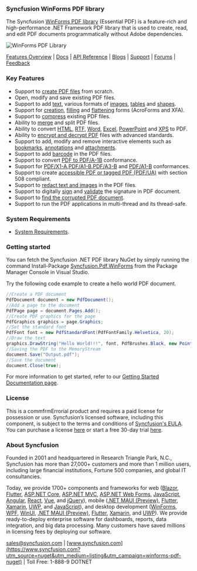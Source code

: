 ### Syncfusion WinForms PDF library
The Syncfusion [WinForms PDF library](https://www.syncfusion.com/pdf-framework/net?utm_source=nuget&utm_medium=listing&utm_campaign=winforms-pdf-nuget) (Essential PDF) is a feature-rich and high-performance .NET Framework PDF library that is used to create, read, and edit PDF documents programmatically without Adobe dependencies.

![WinForms PDF Library](https://cdn.syncfusion.com/nuget-readme/fileformats/net-pdf-library.png)

[Features Overview](https://www.syncfusion.com/pdf-framework/net?utm_source=nuget&utm_medium=listing&utm_campaign=winforms-pdf-nuget) | [Docs](https://help.syncfusion.com/file-formats/pdf/overview?utm_source=nuget&utm_medium=listing&utm_campaign=winforms-pdf-nuget) | [API Reference](https://help.syncfusion.com/cr/file-formats/Syncfusion.Pdf.html?utm_source=nuget&utm_medium=listing&utm_campaign=winforms-pdf-nuget) | [Blogs](https://www.syncfusion.com/blogs/?s=pdf?utm_source=nuget&utm_medium=listing&utm_campaign=winforms-pdf-nuget) | [Support](https://support.syncfusion.com/create?utm_source=nuget&utm_medium=listing&utm_campaign=winforms-pdf-nuget) | [Forums](https://www.syncfusion.com/forums/windowsforms?utm_source=nuget&utm_medium=listing&utm_campaign=winforms-pdf-nuget) | [Feedback](https://www.syncfusion.com/feedback/winforms?utm_source=nuget&utm_medium=listing&utm_campaign=winforms-pdf-nuget)

### Key Features

* Support to [create PDF files](https://help.syncfusion.com/file-formats/pdf/create-pdf-file-in-windows-forms?utm_source=nuget&utm_medium=listing&utm_campaign=winforms-pdf-nuget) from scratch.
* Open, modify and save existing PDF files.
* Support to add [text](https://help.syncfusion.com/file-formats/pdf/working-with-text?utm_source=nuget&utm_medium=listing&utm_campaign=winforms-pdf-nuget), various formats of [images](https://help.syncfusion.com/file-formats/pdf/working-with-images?utm_source=nuget&utm_medium=listing&utm_campaign=winforms-pdf-nuget), [tables](https://help.syncfusion.com/file-formats/pdf/working-with-tables?utm_source=nuget&utm_medium=listing&utm_campaign=winforms-pdf-nuget) and [shapes](https://help.syncfusion.com/file-formats/pdf/working-with-shapes?utm_source=nuget&utm_medium=listing&utm_campaign=winforms-pdf-nuget).
* Support for [creation](https://help.syncfusion.com/file-formats/pdf/working-with-forms#creating-a-new-pdf-form?utm_source=nuget&utm_medium=listing&utm_campaign=winforms-pdf-nuget), [filling](https://help.syncfusion.com/file-formats/pdf/working-with-forms#filling-form-fields-in-an-existing-pdf-document?utm_source=nuget&utm_medium=listing&utm_campaign=winforms-pdf-nuget) and [flattening](https://help.syncfusion.com/file-formats/pdf/working-with-forms#removing-editing-capability-of-form-fields?utm_source=nuget&utm_medium=listing&utm_campaign=winforms-pdf-nuget) forms (AcroForms and XFA).
* Support to [compress](https://help.syncfusion.com/file-formats/pdf/working-with-compression?utm_source=nuget&utm_medium=listing&utm_campaign=winforms-pdf-nuget) existing PDF files.
* Ability to [merge](https://help.syncfusion.com/file-formats/pdf/merge-documents?utm_source=nuget&utm_medium=listing&utm_campaign=winforms-pdf-nuget) and split PDF files.
* Ability to convert [HTML](https://help.syncfusion.com/file-formats/pdf/working-with-document-conversions#mhtml-to-pdf?utm_source=nuget&utm_medium=listing&utm_campaign=winforms-pdf-nuget), [RTF](https://help.syncfusion.com/file-formats/pdf/working-with-document-conversions#converting-rtf-documents-to-pdf?utm_source=nuget&utm_medium=listing&utm_campaign=winforms-pdf-nuget), [Word](https://help.syncfusion.com/file-formats/pdf/working-with-document-conversions#converting-word-documents-to-pdf?utm_source=nuget&utm_medium=listing&utm_campaign=winforms-pdf-nuget), [Excel](https://help.syncfusion.com/file-formats/pdf/working-with-document-conversions#converting-excel-documents-to-pdf?utm_source=nuget&utm_medium=listing&utm_campaign=winforms-pdf-nuget), [PowerPoint](https://help.syncfusion.com/file-formats/presentation/presentation-to-pdf?utm_source=nuget&utm_medium=listing&utm_campaign=winforms-pdf-nuget) and [XPS](https://help.syncfusion.com/file-formats/pdf/working-with-document-conversions#converting-xps-document-to-pdf?utm_source=nuget&utm_medium=listing&utm_campaign=winforms-pdf-nuget) to PDF.
* Ability to [encrypt and decrypt PDF](https://help.syncfusion.com/file-formats/pdf/working-with-security?utm_source=nuget&utm_medium=listing&utm_campaign=winforms-pdf-nuget) files with advanced standards.
* Support to add, modify and remove interactive elements such as [bookmarks](https://help.syncfusion.com/file-formats/pdf/working-with-bookmarks?utm_source=nuget&utm_medium=listing&utm_campaign=winforms-pdf-nuget), [annotations](https://help.syncfusion.com/file-formats/pdf/working-with-annotations?utm_source=nuget&utm_medium=listing&utm_campaign=winforms-pdf-nuget) and [attachments](https://help.syncfusion.com/file-formats/pdf/working-with-attachments?utm_source=nuget&utm_medium=listing&utm_campaign=winforms-pdf-nuget).
* Support to add [barcode](https://help.syncfusion.com/file-formats/pdf/working-with-barcode?utm_source=nuget&utm_medium=listing&utm_campaign=winforms-pdf-nuget) in the PDF files.
* Support to convert [PDF to PDF/A-1B](https://help.syncfusion.com/file-formats/pdf/working-with-pdf-conformance#converting-pdf-to-pdfa-1b?utm_source=nuget&utm_medium=listing&utm_campaign=winforms-pdf-nuget) conformance.
* Support for [PDF/X1-A](https://help.syncfusion.com/file-formats/pdf/working-with-pdf-conformance#adding-support-for-pdfa-1b-conformance?utm_source=nuget&utm_medium=listing&utm_campaign=winforms-pdf-nuget),[PDF/A1-B](https://help.syncfusion.com/file-formats/pdf/working-with-pdf-conformance#adding-support-for-pdfa-1b-conformance?utm_source=nuget&utm_medium=listing&utm_campaign=winforms-pdf-nuget),[PDF/A3-B](https://help.syncfusion.com/file-formats/pdf/working-with-pdf-conformance#adding-support-for-pdfa-1b-conformance?utm_source=nuget&utm_medium=listing&utm_campaign=winforms-pdf-nuget) and [PDF/A1-B](https://help.syncfusion.com/file-formats/pdf/working-with-pdf-conformance#adding-support-for-pdfa-3b-conformance?utm_source=nuget&utm_medium=listing&utm_campaign=winforms-pdf-nuget) conformances.
* Support to create [accessible PDF or tagged PDF (PDF/UA)](https://help.syncfusion.com/file-formats/pdf/working-with-tagged-pdf?utm_source=nuget&utm_medium=listing&utm_campaign=winforms-pdf-nuget) with section 508 compliant.
* Support to [redact text and images](https://help.syncfusion.com/file-formats/pdf/working-with-redaction?utm_source=nuget&utm_medium=listing&utm_campaign=winforms-pdf-nuget) in the PDF files.
* Support to digitally [sign](https://help.syncfusion.com/file-formats/pdf/working-with-digitalsignature?utm_source=nuget&utm_medium=listing&utm_campaign=winforms-pdf-nuget) and [validate](https://help.syncfusion.com/file-formats/pdf/working-with-digitalsignature?utm_source=nuget&utm_medium=listing&utm_campaign=winforms-pdf-nuget) the signature in PDF document.
* Support to [find the corrupted PDF document](https://help.syncfusion.com/file-formats/pdf/working-with-document#find-corrupted-pdf-document?utm_source=nuget&utm_medium=listing&utm_campaign=winforms-pdf-nuget).
* Support to run the PDF applications in multi-thread and its thread-safe.

### System Requirements

* [System Requirements](https://help.syncfusion.com/file-formats/installation-and-upgrade/system-requirements?utm_source=nuget&utm_medium=listing&utm_campaign=winforms-pdf-nuget).

### Getting started

You can fetch the Syncfusion .NET PDF library NuGet by simply running the command Install-Package [Syncfusion.Pdf.WinForms](https://www.nuget.org/packages/Syncfusion.Pdf.WinForms/?utm_source=nuget&utm_medium=listing&utm_campaign=winforms-pdf-nuget) from the Package Manager Console in Visual Studio.

Try the following code example to create a hello world PDF document.

```csharp
//Create a PDF document
PdfDocument document = new PdfDocument();  
//Add a page to the document
PdfPage page = document.Pages.Add();  
//Create PDF graphics for the page
PdfGraphics graphics = page.Graphics;  
//Set the standard font
PdfFont font = new PdfStandardFont(PdfFontFamily.Helvetica, 20);  
//Draw the text
graphics.DrawString("Hello World!!!", font, PdfBrushes.Black, new PointF(0, 0));  
//Saving the PDF to the MemoryStream
document.Save("Output.pdf"); 
//Save the document 
document.Close(true);
```

For more information to get started, refer to our [Getting Started Documentation page](https://help.syncfusion.com/file-formats/pdf/create-pdf-file-in-c-sharp-vb-net?utm_source=nuget&utm_medium=listing&utm_campaign=winforms-pdf-nuget).

### License

This is a commfrmErrorial product and requires a paid license for possession or use. Syncfusion’s licensed software, including this component, is subject to the terms and conditions of [Syncfusion's EULA](https://www.syncfusion.com/eula/es/?utm_source=nuget&utm_medium=listing&utm_campaign=winforms-pdf-nuget). You can purchase a license [here](https://www.syncfusion.com/sales/products?utm_source=nuget&utm_medium=listing&utm_campaign=winforms-pdf-nuget) or start a free 30-day trial [here](https://www.syncfusion.com/account/manage-trials/start-trials?utm_source=nuget&utm_medium=listing&utm_campaign=winforms-pdf-nuget).

### About Syncfusion

Founded in 2001 and headquartered in Research Triangle Park, N.C., Syncfusion has more than 27,000+ customers and more than 1 million users, including large financial institutions, Fortune 500 companies, and global IT consultancies.
 
Today, we provide 1700+ components and frameworks for web ([Blazor](https://www.syncfusion.com/blazor-components?utm_source=nuget&utm_medium=listing&utm_campaign=winforms-pdf-nuget), [Flutter](https://www.syncfusion.com/flutter-widgets?utm_source=nuget&utm_medium=listing&utm_campaign=winforms-pdf-nuget), [ASP.NET Core](https://www.syncfusion.com/aspnet-core-ui-controls?utm_source=nuget&utm_medium=listing&utm_campaign=winforms-pdf-nuget), [ASP.NET MVC](https://www.syncfusion.com/aspnet-mvc-ui-controls?utm_source=nuget&utm_medium=listing&utm_campaign=winforms-pdf-nuget), [ASP.NET Web Forms](https://www.syncfusion.com/jquery/aspnet-webforms-ui-controls?utm_source=nuget&utm_medium=listing&utm_campaign=winforms-pdf-nuget), [JavaScript](https://www.syncfusion.com/javascript-ui-controls?utm_source=nuget&utm_medium=listing&utm_campaign=winforms-pdf-nuget), [Angular](https://www.syncfusion.com/angular-ui-components?utm_source=nuget&utm_medium=listing&utm_campaign=winforms-pdf-nuget), [React](https://www.syncfusion.com/react-ui-components?utm_source=nuget&utm_medium=listing&utm_campaign=winforms-pdf-nuget), [Vue](https://www.syncfusion.com/vue-ui-components?utm_source=nuget&utm_medium=listing&utm_campaign=winforms-pdf-nuget), and [jQuery](https://www.syncfusion.com/jquery-ui-widgets?utm_source=nuget&utm_medium=listing&utm_campaign=winforms-pdf-nuget)), mobile ([.NET MAUI (Preview)](https://www.syncfusion.com/maui-controls?utm_source=nuget&utm_medium=listing&utm_campaign=winforms-pdf-nuget), [Flutter](https://www.syncfusion.com/flutter-widgets?utm_source=nuget&utm_medium=listing&utm_campaign=winforms-pdf-nuget), [Xamarin](https://www.syncfusion.com/xamarin-ui-controls?utm_source=nuget&utm_medium=listing&utm_campaign=winforms-pdf-nuget), [UWP](https://www.syncfusion.com/uwp-ui-controls?utm_source=nuget&utm_medium=listing&utm_campaign=winforms-pdf-nuget), and [JavaScript](https://www.syncfusion.com/javascript-ui-controls?utm_source=nuget&utm_medium=listing&utm_campaign=winforms-pdf-nuget)), and desktop development ([WinForms](https://www.syncfusion.com/winforms-ui-controls?utm_source=nuget&utm_medium=listing&utm_campaign=winforms-pdf-nuget), [WPF](https://www.syncfusion.com/wpf-controls?utm_source=nuget&utm_medium=listing&utm_campaign=winforms-pdf-nuget), [WinUI](https://www.syncfusion.com/winui-controls?utm_source=nuget&utm_medium=listing&utm_campaign=winforms-pdf-nuget), [.NET MAUI (Preview)](https://www.syncfusion.com/maui-controls?utm_source=nuget&utm_medium=listing&utm_campaign=winforms-pdf-nuget), [Flutter](https://www.syncfusion.com/flutter-widgets?utm_source=nuget&utm_medium=listing&utm_campaign=winforms-pdf-nuget), [Xamarin](https://www.syncfusion.com/xamarin-ui-controls?utm_source=nuget&utm_medium=listing&utm_campaign=winforms-pdf-nuget), and [UWP](https://www.syncfusion.com/uwp-ui-controls?utm_source=nuget&utm_medium=listing&utm_campaign=winforms-pdf-nuget)). We provide ready-to-deploy enterprise software for dashboards, reports, data integration, and big data processing. Many customers have saved millions in licensing fees by deploying our software.

[sales@syncfusion.com](mailto:sales@syncfusion.com?Subject=Syncfusion%20WinForms%20PDF-%20NuGet) | [www.syncfusion.com](https://www.syncfusion.com?utm_source=nuget&utm_medium=listing&utm_campaign=winforms-pdf-nuget) | Toll Free: 1-888-9 DOTNET